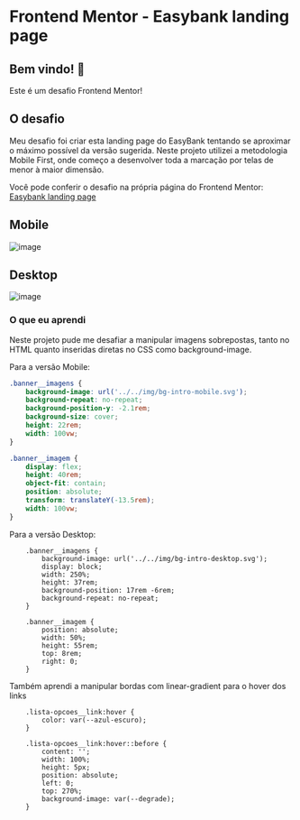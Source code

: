 # Frontend Mentor - Easybank landing page

## Bem vindo! 👋

Este é um desafio Frontend Mentor!

## O desafio

Meu desafio foi criar esta landing page do EasyBank tentando se aproximar o máximo possível da versão sugerida. Neste projeto utilizei a metodologia Mobile First, onde começo a desenvolver toda a marcação por telas de menor à maior dimensão.

Você pode conferir o desafio na própria página do Frontend Mentor:
[Easybank landing page](https://www.frontendmentor.io/challenges/easybank-landing-page-WaUhkoDN)

## Mobile

![image](https://user-images.githubusercontent.com/109925623/210118312-f01a0fd6-3bb7-4b14-9b9e-60cb40243431.png)

## Desktop

![image](https://user-images.githubusercontent.com/109925623/210118070-a5c5705d-067e-4588-a5d5-fd124cd92b34.png)


### O que eu aprendi

Neste projeto pude me desafiar a manipular imagens sobrepostas, tanto no HTML quanto inseridas diretas no CSS como background-image.

Para a versão Mobile:

```css
.banner__imagens {
    background-image: url('../../img/bg-intro-mobile.svg');
    background-repeat: no-repeat;
    background-position-y: -2.1rem;
    background-size: cover;
    height: 22rem;
    width: 100vw;
}

.banner__imagem {
    display: flex;
    height: 40rem;
    object-fit: contain;
    position: absolute;
    transform: translateY(-13.5rem);
    width: 100vw;
}
```

Para a versão Desktop:

```
    .banner__imagens {
        background-image: url('../../img/bg-intro-desktop.svg');
        display: block;
        width: 250%;
        height: 37rem;
        background-position: 17rem -6rem;
        background-repeat: no-repeat; 
    }
    
    .banner__imagem {
        position: absolute;
        width: 50%;
        height: 55rem;
        top: 8rem;
        right: 0;
    }
```

Também aprendi a manipular bordas com linear-gradient para o hover dos links

```
    .lista-opcoes__link:hover {
        color: var(--azul-escuro);
    }

    .lista-opcoes__link:hover::before {
        content: '';
        width: 100%;
        height: 5px;
        position: absolute;
        left: 0;
        top: 270%;
        background-image: var(--degrade);
    }
```

